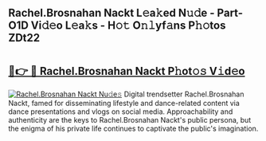 ## Rachel.Brosnahan Nackt L𝚎a𝚔ed N𝚞𝚍e - Part-O1D Vi𝚍𝚎o L𝚎a𝚔s - H𝚘𝚝 O𝚗𝚕yf𝚊ns P𝚑𝚘tos ZDt22

# <h2><a href="http://kfefdh.oniu.top/?m=Rachel.Brosnahan+Nackt">🔗👉 🔴 Rachel.Brosnahan Nackt P𝚑ot𝚘𝚜 V𝚒d𝚎o</a></h2>

[![Rachel.Brosnahan Nackt Nu𝚍e𝚜](https://i.imgur.com/0qMVB7G.gif)](http://kfefdh.oniu.top/?m=Rachel.Brosnahan+Nackt)
Digital trendsetter Rachel.Brosnahan Nackt, famed for disseminating lifestyle and dance-related content via dance presentations and vlogs on social media. Approachability and authenticity are the keys to Rachel.Brosnahan Nackt's public persona, but the enigma of his private life continues to captivate the public's imagination.  

